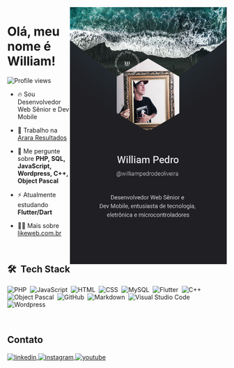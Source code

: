 <img align="right" height="590em" src="https://raw.githubusercontent.com/Fincao/Fincao/main/perfil-git_Prancheta%201.webp"/>
<h1 align="left">Olá, meu nome é William!</h1>
<p align="left"> <img src="https://komarev.com/ghpvc/?username=fincao&color=yellow" alt="Profile views" /> </p>

- 🔥 Sou Desenvolvedor Web Sênior e Dev Mobile

- 🔭 Trabalho na  [Arara Resultados](https://arararesultados.com.br/)

- 💬 Me pergunte sobre **PHP, SQL, JavaScript, Wordpress, C++, Object Pascal**

- ⚡ Atualmente estudando **Flutter/Dart**

- 👨‍💻 Mais sobre [likeweb.com.br](http://likeweb.com.br/)


<br>

## 🛠 &nbsp;Tech Stack

![PHP](https://img.shields.io/badge/-PHP-05122A?style=flat&logo=php)&nbsp;
![JavaScript](https://img.shields.io/badge/-JavaScript-05122A?style=flat&logo=javascript)&nbsp;
![HTML](https://img.shields.io/badge/-HTML-05122A?style=flat&logo=HTML5)&nbsp;
![CSS](https://img.shields.io/badge/-CSS-05122A?style=flat&logo=CSS3&logoColor=1572B6)&nbsp;
![MySQL](https://img.shields.io/badge/-MySQL-05122A?style=flat&logo=mysql)&nbsp;
![Flutter](https://img.shields.io/badge/-Flutter-05122A?style=flat&logo=Flutter)&nbsp;
![C++](https://img.shields.io/badge/-C++-05122A?style=flat&logo=C%2B%2B&)&nbsp;
![Object Pascal](https://img.shields.io/badge/-Object%20Pascal-05122A?style=flat&logo=Delphi)&nbsp;
![GitHub](https://img.shields.io/badge/-GitHub-05122A?style=flat&logo=github)&nbsp;
![Markdown](https://img.shields.io/badge/-Markdown-05122A?style=flat&logo=markdown)&nbsp;
![Visual Studio Code](https://img.shields.io/badge/-Visual%20Studio%20Code-05122A?style=flat&logo=visual-studio-code&logoColor=007ACC)&nbsp;
![Wordpress](https://img.shields.io/badge/-Wordpress-05122A?style=flat&logo=Wordpress)&nbsp;


<br>

## Contato

<p align="left">
<a href="https://www.linkedin.com/in/william-pedro-de-oliveira-84388027a" target="_blank">
  <img align="center" src="https://img.shields.io/badge/-William-05122A?style=flat&logo=linkedin" alt="linkedin"/>
</a>
<a href="https://www.instagram.com/williampedrodeoliveira/" target="_blank">
 <img align="center" src="https://img.shields.io/badge/-@williampedrodeoliveira-05122A?style=flat&logo=instagram" alt="instagram"/>
</a>
<a href="https://likeweb.com.br" target="_blank">
 <img align="center" src="https://img.shields.io/badge/-LikeWeb-05122A?style=flat&logo=googlechrome" alt="youtube"/>
</a>
</p>
